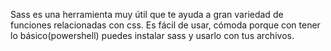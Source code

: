 Sass es una herramienta muy útil que te ayuda a gran variedad de funciones relacionadas con css.
Es fácil de usar, cómoda porque con tener lo básico(powershell) puedes instalar sass y usarlo con tus archivos.
